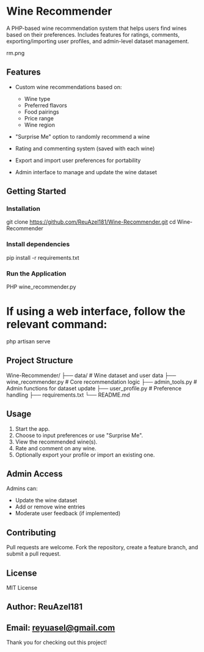 # Wine Recommender

A PHP-based wine recommendation system that helps users find wines based on their preferences. Includes features for ratings, comments, exporting/importing user profiles, and admin-level dataset management.

rm.png

## Features

- Custom wine recommendations based on:
  - Wine type
  - Preferred flavors
  - Food pairings
  - Price range
  - Wine region

- "Surprise Me" option to randomly recommend a wine

- Rating and commenting system (saved with each wine)

- Export and import user preferences for portability

- Admin interface to manage and update the wine dataset

## Getting Started

### Installation

git clone https://github.com/ReuAzel181/Wine-Recommender.git
cd Wine-Recommender

### Install dependencies

pip install -r requirements.txt

### Run the Application

PHP wine_recommender.py

# If using a web interface, follow the relevant command:
php artisan serve

## Project Structure

Wine-Recommender/
├── data/                  # Wine dataset and user data
├── wine_recommender.py    # Core recommendation logic
├── admin_tools.py         # Admin functions for dataset update
├── user_profile.py        # Preference handling
├── requirements.txt
└── README.md

## Usage

1. Start the app.
2. Choose to input preferences or use "Surprise Me".
3. View the recommended wine(s).
4. Rate and comment on any wine.
5. Optionally export your profile or import an existing one.

## Admin Access

Admins can:

- Update the wine dataset
- Add or remove wine entries
- Moderate user feedback (if implemented)

## Contributing

Pull requests are welcome. Fork the repository, create a feature branch, and submit a pull request.

## License

MIT License

## Author: ReuAzel181

## Email: reyuasel@gmail.com

Thank you for checking out this project!